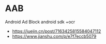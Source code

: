 # AAB
Android Ad Block
android sdk +ocr
- https://juejin.cn/post/7163425815584047112
- https://www.jianshu.com/p/e7f7eccb5079